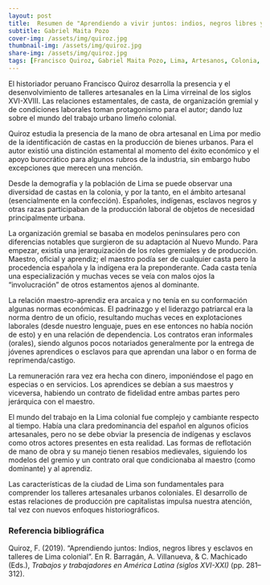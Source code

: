 ```yaml
---
layout: post
title:  Resumen de "Aprendiendo a vivir juntos: indios, negros libres y esclavos en talleres de Lima colonial"
subtitle: Gabriel Maita Pozo
cover-img: /assets/img/quiroz.jpg
thumbnail-img: /assets/img/quiroz.jpg
share-img: /assets/img/quiroz.jpg
tags: [Francisco Quiroz, Gabriel Maita Pozo, Lima, Artesanos, Colonia, Esclavos]
---
```


El historiador peruano Francisco Quiroz desarrolla la presencia y el desenvolvimiento de talleres artesanales en la Lima virreinal de los siglos XVI-XVIII. Las relaciones estamentales, de casta, de organización gremial y de condiciones laborales toman protagonismo para el autor; dando luz sobre el mundo del trabajo urbano limeño colonial.

Quiroz estudia la presencia de la mano de obra artesanal en Lima por medio de la identificación de castas en la producción de bienes urbanos. Para el autor existió una distinción estamental al momento del éxito económico y el apoyo burocrático para algunos rubros de la industria, sin embargo hubo excepciones que merecen una mención.

Desde la demografía y la población de Lima se puede observar una diversidad de castas en la colonia, y por la tanto, en el ámbito artesanal (esencialmente en la confección). Españoles, indígenas, esclavos negros y otras razas participaban de la producción laboral de objetos de necesidad principalmente urbana.

La organización gremial se basaba en modelos peninsulares pero con diferencias notables que surgieron de su adaptación al Nuevo Mundo. Para empezar, existía una jerarquización de los roles gremiales y de producción. Maestro, oficial y aprendiz; el maestro podía ser de cualquier casta pero la procedencia española y la indígena era la preponderante. Cada casta tenía una especialización y muchas veces se veía con malos ojos la “involucración” de otros estamentos ajenos al dominante.  

La relación maestro-aprendiz era arcaica y no tenía en su conformación algunas normas económicas. El padrinazgo y el liderazgo patriarcal era la norma dentro de un oficio, resultando muchas veces en explotaciones laborales (desde nuestro lenguaje, pues en ese entonces no había noción de esto) y en una relación de dependencia. Los contratos eran informales (orales), siendo algunos pocos notariados generalmente por la entrega de jóvenes aprendices o esclavos para que aprendan una labor o en forma de reprimenda/castigo.

La remuneración rara vez era hecha con dinero, imponiéndose el pago en especias o en servicios. Los aprendices se debían a sus maestros y viceversa, habiendo un contrato de fidelidad entre ambas partes pero jerárquica con el maestro. 

El mundo del trabajo en la Lima colonial fue complejo y cambiante respecto al tiempo. Había una clara predominancia del español en algunos oficios artesanales, pero no se debe obviar la presencia de indígenas y esclavos como otros actores presentes en esta realidad. Las formas de reflotación de mano de obra y su manejo tienen resabios medievales, siguiendo los modelos del gremio y un contrato oral que condicionaba al maestro (como dominante) y al aprendiz.

Las características de la ciudad de Lima son fundamentales para comprender los talleres artesanales urbanos coloniales. El desarrollo de estas relaciones de producción pre capitalistas impulsa nuestra atención, tal vez con nuevos enfoques historiográficos. 


### Referencia bibliográfica

Quiroz, F. (2019). “Aprendiendo juntos: Indios, negros libres y esclavos en talleres de Lima colonial”. En R. Barragán, A. Villanueva, & C. Machicado (Eds.), *Trabajos y trabajadores en América Latina (siglos XVI-XXI)* (pp. 281–312).
